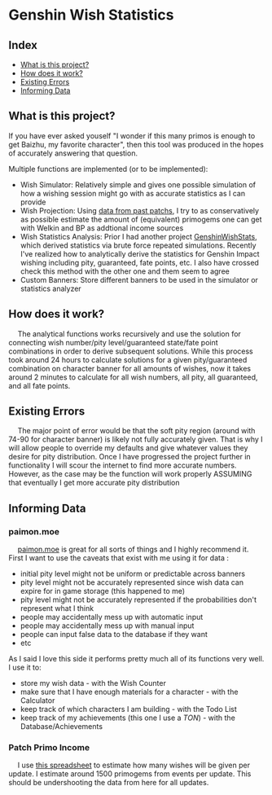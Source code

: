 # Genshin Wish Statistics

## Index

- [What is this project?](/README.md#what-is-this-project?)
- [How does it work?](/README.md#how-does-it-work?)
- [Existing Errors](/README.md#existing-errors)
- [Informing Data](/README.md#informing-data)

## What is this project?

If you have ever asked youself "I wonder if this many primos is enough to get Baizhu, my favorite character", then this tool was produced in the hopes of accurately answering that question.

Multiple functions are implemented (or to be implemented):

- Wish Simulator: Relatively simple and gives one possible simulation of how a wishing session might go with as accurate statistics as I can provide
- Wish Projection: Using [data from past patchs](/README.md#patch-primo-income), I try to as conservatively as possible estimate the amount of (equivalent) primogems one can get with Welkin and BP as addtional income sources
- Wish Statistics Analysis: Prior I had another project [GenshinWishStats](https://github.com/charliedilorenzo/GenshinWishStats), which derived statistics via brute force repeated simulations. Recently I've realized how to analytically derive the statistics for Genshin Impact wishing including pity, guaranteed, fate points, etc. I also have crossed check this method with the other one and them seem to agree
- Custom Banners: Store different banners to be used in the simulator or statistics analyzer

## How does it work?

&ensp;&ensp; The analytical functions works recursively and use the solution for connecting wish number/pity level/guaranteed state/fate point combinations in order to derive subsequent solutions. While this process took around 24 hours to calculate solutions for a given pity/guaranteed combination on character banner for all amounts of wishes, now it takes around 2 minutes to calculate for all wish numbers, all pity, all guaranteed, and all fate points.

## Existing Errors

&ensp;&ensp; The major point of error would be that the soft pity region (around with 74-90 for character banner) is likely not fully accurately given. That is why I will allow people to override my defaults and give whatever values they desire for pity distribution. Once I have progressed the project further in functionality I will scour the internet to find more accurate numbers. However, as the case may be the function will work properly ASSUMING that eventually I get more accurate pity distribution

## Informing Data

### paimon.moe

&ensp;&ensp; [paimon.moe](https://paimon.moe/wish/tally) is great for all sorts of things and I highly recommend it. First I want to use the caveats that exist with me using it for data :

- initial pity level might not be uniform or predictable across banners
- pity level might not be accurately represented since wish data can expire for in game storage (this happened to me)
- pity level might not be accurately represented if the probabilities don't represent what I think
- people may accidentally mess up with automatic input
- people may accidentally mess up with manual input
- people can input false data to the database if they want
- etc

As I said I love this side it performs pretty much all of its functions very well. I use it to:

- store my wish data - with the Wish Counter
- make sure that I have enough materials for a character - with the Calculator
- keep track of which characters I am building - with the Todo List
- keep track of my achievements (this one I use a *TON*) - with the Database/Achievements

### Patch Primo Income

&ensp;&ensp; I use [this spreadsheet](https://docs.google.com/spreadsheets/u/1/d/e/2PACX-1vQ29M_-mbMbNgJl5c1ZWJwqgd1sFR6NW8A1Wwy85BUHCZHGtKwfrw_Jy68wd1OOyE6h7jQfEbOckjaM/pubhtml) to estimate how many wishes will be given per update. I estimate around 1500 primogems from events per update. This should be undershooting the data from here for all updates.
